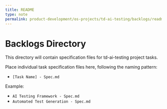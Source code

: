 ```yaml
---
title: README
type: note
permalink: product-development/os-projects/td-ai-testing/backlogs/readme
---
```


# Backlogs Directory

This directory will contain specification files for td-ai-testing project tasks.

Place individual task specification files here, following the naming pattern:
- `[Task Name] - Spec.md`

Example:
- `AI Testing Framework - Spec.md`
- `Automated Test Generation - Spec.md`